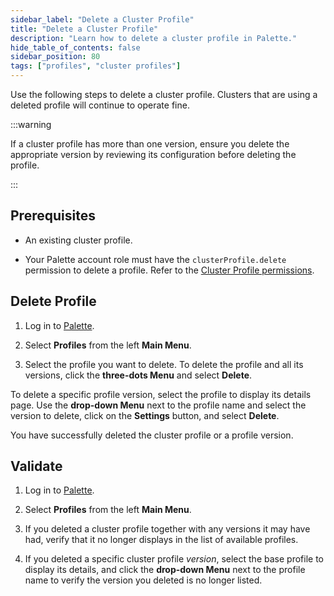 ```yaml
---
sidebar_label: "Delete a Cluster Profile"
title: "Delete a Cluster Profile"
description: "Learn how to delete a cluster profile in Palette."
hide_table_of_contents: false
sidebar_position: 80
tags: ["profiles", "cluster profiles"]
---
```



Use the following steps to delete a cluster profile. Clusters that are using a deleted profile will continue to operate fine.

:::warning

If a cluster profile has more than one version, ensure you delete the appropriate version by reviewing its configuration before deleting the profile.

:::

## Prerequisites 

- An existing cluster profile.

- Your Palette account role must have the `clusterProfile.delete` permission to delete a profile. Refer to the [Cluster Profile permissions](../../user-management/palette-rbac/project-scope-roles-permissions.md#cluster-profile-admin).

## Delete Profile

1. Log in to [Palette](https://console.spectrocloud.com/).

2. Select **Profiles** from the left **Main Menu**.

3. Select the profile you want to delete. To delete the profile and all its versions, click the **three-dots Menu** and select **Delete**.

  To delete a specific profile version, select the profile to display its details page. Use the **drop-down Menu** next to the profile name and select the version to delete, click on the **Settings** button, and select **Delete**.

You have successfully deleted the cluster profile or a profile version.


## Validate

1. Log in to [Palette](https://console.spectrocloud.com/).

2. Select **Profiles** from the left **Main Menu**.   

3. If you deleted a cluster profile together with any versions it may have had, verify that it no longer displays in the list of available profiles. 

4. If you deleted a specific cluster profile *version*, select the base profile to display its details, and click the **drop-down Menu** next to the profile name to verify the version you deleted is no longer listed.